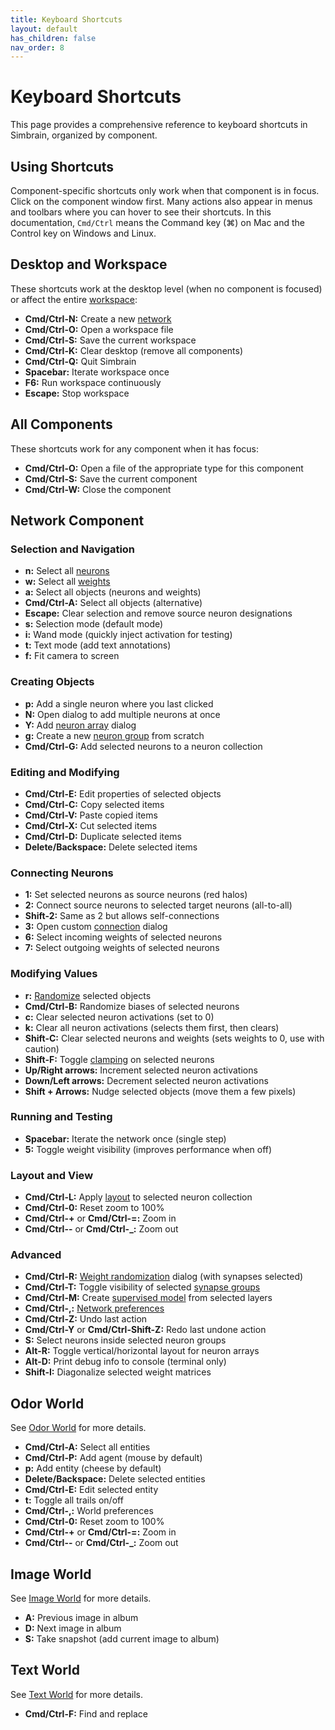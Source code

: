 ```yaml
---
title: Keyboard Shortcuts
layout: default
has_children: false
nav_order: 8
---
```


# Keyboard Shortcuts

This page provides a comprehensive reference to keyboard shortcuts in Simbrain, organized by component.

## Using Shortcuts

Component-specific shortcuts only work when that component is in focus. Click on the component window first. Many actions also appear in menus and toolbars where you can hover to see their shortcuts. In this documentation, `Cmd/Ctrl` means the Command key (⌘) on Mac and the Control key on Windows and Linux.

## Desktop and Workspace

These shortcuts work at the desktop level (when no component is focused) or affect the entire [workspace](workspace/):

- **Cmd/Ctrl-N:** Create a new [network](network/)
- **Cmd/Ctrl-O:** Open a workspace file
- **Cmd/Ctrl-S:** Save the current workspace
- **Cmd/Ctrl-K:** Clear desktop (remove all components)
- **Cmd/Ctrl-Q:** Quit Simbrain
- **Spacebar:** Iterate workspace once
- **F6:** Run workspace continuously
- **Escape:** Stop workspace

## All Components

These shortcuts work for any component when it has focus:

- **Cmd/Ctrl-O:** Open a file of the appropriate type for this component
- **Cmd/Ctrl-S:** Save the current component
- **Cmd/Ctrl-W:** Close the component

## Network Component

### Selection and Navigation

- **n:** Select all [neurons](network/neurons/)
- **w:** Select all [weights](network/synapses/)
- **a:** Select all objects (neurons and weights)
- **Cmd/Ctrl-A:** Select all objects (alternative)
- **Escape:** Clear selection and remove source neuron designations
- **s:** Selection mode (default mode)
- **i:** Wand mode (quickly inject activation for testing)
- **t:** Text mode (add text annotations)
- **f:** Fit camera to screen

### Creating Objects

- **p:** Add a single neuron where you last clicked
- **N:** Open dialog to add multiple neurons at once
- **Y:** Add [neuron array](network/arraysMatrices) dialog
- **g:** Create a new [neuron group](network/neurongroups/) from scratch
- **Cmd/Ctrl-G:** Add selected neurons to a neuron collection

### Editing and Modifying

- **Cmd/Ctrl-E:** Edit properties of selected objects
- **Cmd/Ctrl-C:** Copy selected items
- **Cmd/Ctrl-V:** Paste copied items
- **Cmd/Ctrl-X:** Cut selected items
- **Cmd/Ctrl-D:** Duplicate selected items
- **Delete/Backspace:** Delete selected items

### Connecting Neurons

- **1:** Set selected neurons as source neurons (red halos)
- **2:** Connect source neurons to selected target neurons (all-to-all)
- **Shift-2:** Same as 2 but allows self-connections
- **3:** Open custom [connection](network/connections/) dialog
- **6:** Select incoming weights of selected neurons
- **7:** Select outgoing weights of selected neurons

### Modifying Values

- **r:** [Randomize](utilities/randomizers) selected objects
- **Cmd/Ctrl-B:** Randomize biases of selected neurons
- **c:** Clear selected neuron activations (set to 0)
- **k:** Clear all neuron activations (selects them first, then clears)
- **Shift-C:** Clear selected neurons and weights (sets weights to 0, use with caution)
- **Shift-F:** Toggle [clamping](network/neurons/#clamping) on selected neurons
- **Up/Right arrows:** Increment selected neuron activations
- **Down/Left arrows:** Decrement selected neuron activations
- **Shift + Arrows:** Nudge selected objects (move them a few pixels)

### Running and Testing

- **Spacebar:** Iterate the network once (single step)
- **5:** Toggle weight visibility (improves performance when off)

### Layout and View

- **Cmd/Ctrl-L:** Apply [layout](network/ui/layouts) to selected neuron collection
- **Cmd/Ctrl-0:** Reset zoom to 100%
- **Cmd/Ctrl-+** or **Cmd/Ctrl-=:** Zoom in
- **Cmd/Ctrl--** or **Cmd/Ctrl-_:** Zoom out

### Advanced

- **Cmd/Ctrl-R:** [Weight randomization](network/synapses/synapseAdjustment) dialog (with synapses selected)
- **Cmd/Ctrl-T:** Toggle visibility of selected [synapse groups](network/synapsegroups)
- **Cmd/Ctrl-M:** Create [supervised model](network/learning/supervisedModels) from selected layers
- **Cmd/Ctrl-,:** [Network preferences](network/ui/networkPreferences)
- **Cmd/Ctrl-Z:** Undo last action
- **Cmd/Ctrl-Y** or **Cmd/Ctrl-Shift-Z:** Redo last undone action
- **S:** Select neurons inside selected neuron groups
- **Alt-R:** Toggle vertical/horizontal layout for neuron arrays
- **Alt-D:** Print debug info to console (terminal only)
- **Shift-I:** Diagonalize selected weight matrices

## Odor World

See [Odor World](worlds/odorworld) for more details.

- **Cmd/Ctrl-A:** Select all entities
- **Cmd/Ctrl-P:** Add agent (mouse by default)
- **p:** Add entity (cheese by default)
- **Delete/Backspace:** Delete selected entities
- **Cmd/Ctrl-E:** Edit selected entity
- **t:** Toggle all trails on/off
- **Cmd/Ctrl-,:** World preferences
- **Cmd/Ctrl-0:** Reset zoom to 100%
- **Cmd/Ctrl-+** or **Cmd/Ctrl-=:** Zoom in
- **Cmd/Ctrl--** or **Cmd/Ctrl-_:** Zoom out

## Image World

See [Image World](worlds/imageworld) for more details.

- **A:** Previous image in album
- **D:** Next image in album
- **S:** Take snapshot (add current image to album)

## Text World

See [Text World](worlds/textworld) for more details.

- **Cmd/Ctrl-F:** Find and replace

